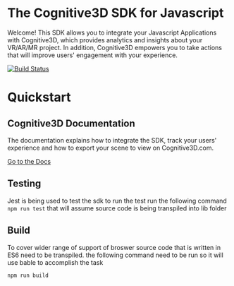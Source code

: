 # The Cognitive3D SDK for Javascript

Welcome! This SDK allows you to integrate your Javascript Applications with Cognitive3D, which provides analytics and insights about your VR/AR/MR project. In addition, Cognitive3D empowers you to take actions that will improve users' engagement with your experience.

[![Build Status](https://travis-ci.org/CognitiveVR/cvr-sdk-js.svg?branch=master)](https://travis-ci.org/CognitiveVR/cvr-sdk-js)

# Quickstart

## Cognitive3D Documentation

The documentation explains how to integrate the SDK, track your users' experience and how to export your scene to view on Cognitive3D.com.

[Go to the Docs](http://docs.cognitive3d.com/js/get-started/)

## Testing

Jest is being used to test the sdk to run the test run the following command
`npm run test`
that will assume source code is being transpiled into lib folder

## Build

To cover wider range of support of broswer source code that is written in ES6 need to be transpiled. the following command need to be run so it will use bable to accomplish the task

`npm run build`
